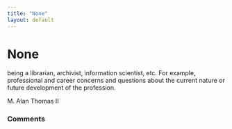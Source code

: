 ```yaml
---
title: "None"
layout: default
---
```

None
=====================
being a librarian, archivist, information scientist, etc. For example,
professional and career concerns and questions about the current nature
or future development of the profession.

M. Alan Thomas II

### Comments ###


